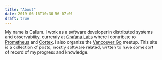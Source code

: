 ```yaml
---
title: "About"
date: 2019-06-16T10:30:56-07:00
draft: true
---
```


My name is Callum. I work as a software developer in distributed systems and observability, currently at [Grafana Labs](https://grafana.com/) where I contribute to [Prometheus](https://github.com/prometheus/prometheus) and [Cortex](https://github.com/cortexproject/cortex/). I also organize the [Vancouver Go](https://www.meetup.com/golangvan/) meetup. This site is a collection of posts, mostly software related, written to have some sort of record of my progress and knowledge.